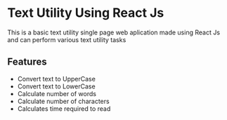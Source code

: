 # Text Utility Using React Js
This is a basic text utility single page web aplication made using React Js and can perform various text utility tasks

## Features
- Convert text to UpperCase
- Convert text to LowerCase
- Calculate number of words
- Calculate number of characters
- Calculates time required to read
